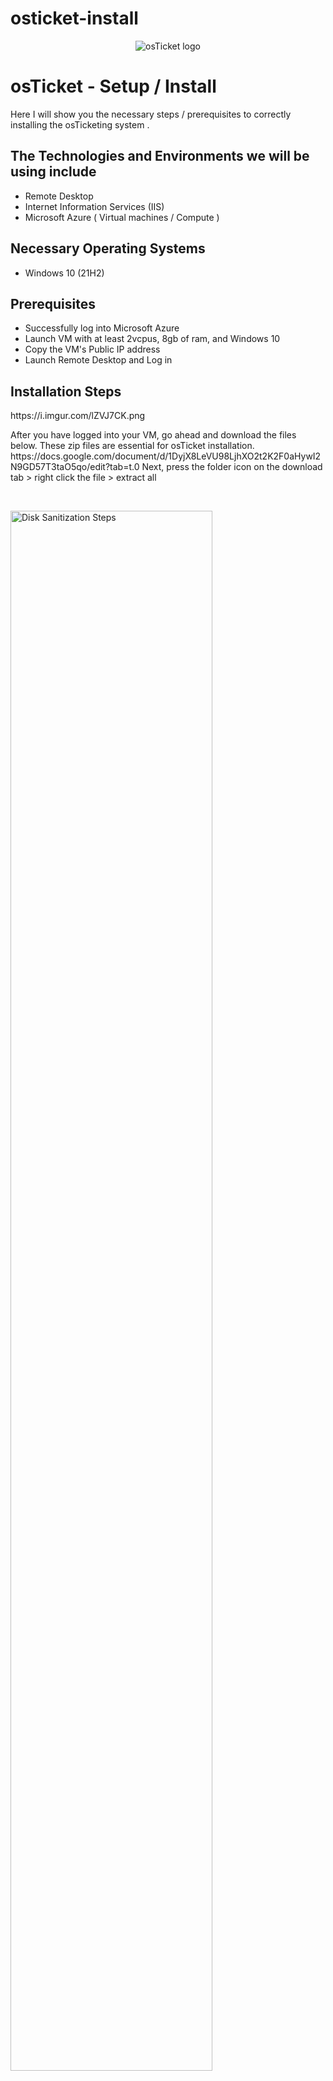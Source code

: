 # osticket-install
<p align="center">
<img src="https://i.imgur.com/Clzj7Xs.png" alt="osTicket logo"/>
</p>

<h1>osTicket - Setup / Install</h1>
Here I will show you the necessary steps / prerequisites to correctly installing the osTicketing system .<br />




<h2>The Technologies and Environments we will be using include</h2>

- Remote Desktop
- Internet Information Services (IIS)
- Microsoft Azure ( Virtual machines / Compute )
<h2>Necessary Operating Systems </h2>

- Windows 10</b> (21H2)

<h2> Prerequisites</h2>

- Successfully log into Microsoft Azure 
- Launch VM with at least 2vcpus, 8gb of ram, and Windows 10
- Copy the VM's Public IP address
- Launch Remote Desktop and Log in 


<h2>Installation Steps</h2>

<p>
https://i.imgur.com/lZVJ7CK.png
</p>
<p>
After you have logged into your VM, go ahead and download the files below. These zip files are essential for osTicket installation. 
https://docs.google.com/document/d/1DyjX8LeVU98LjhXO2t2K2F0aHywI2N9GD57T3taO5qo/edit?tab=t.0
Next, press the folder icon on the download tab > right click the file > extract all 
  
</p>
<br />
<p>
<img src="https://i.imgur.com/DJmEXEB.png" height="80%" width="80%" alt="Disk Sanitization Steps"/>
</p>
<p>
Now you will need to press the windows symbol on your desktop and head to the Control Panel. Press Uninstall a program > press Turn windows features on or off > Check the box next to "Internet Information Services" > hit the "+" next to IIS > hit the "+" next to world wide web services > hit the "+" next to application devlopment features > check the box next to CGI and hit OK.
The web server will now be installed.
</p>
<br />

<p>
<img src="https://i.imgur.com/DJmEXEB.png" height="80%" width="80%" alt="Disk Sanitization Steps"/>
</p>
<p>
Go ahead and open up the osTicket files we extracted earlier. Press php manager > hit next > hit agree > hit close > now go back to the files and hit the rewrite amd > install and hit finish
</p>
<br />

<p>
<img src="https://i.imgur.com/DJmEXEB.png" height="80%" width="80%" alt="Disk Sanitization Steps"/>
</p>
<p>
 It's time to create the PHP directory. File explorer > C drive > create a new folder on this drive called PHP 
</p>
<br />
<p>
<img src="https://i.imgur.com/DJmEXEB.png" height="80%" width="80%" alt="Disk Sanitization Steps"/>
</p>
<p>
Go back to the extracted files right click "php 7.3.8" and extract files > hit browse > c drive > select PHP folder > extract. Now you should be able to see all the files within the PHP file.
</p>
<br />
<p>
<img src="https://i.imgur.com/DJmEXEB.png" height="80%" width="80%" alt="Disk Sanitization Steps"/>
</p>
<p>
Head back to the osTicket files, now hit the "VC_redist file". Then agree and install.
</p>
<br />
<p>
<img src="https://i.imgur.com/DJmEXEB.png" height="80%" width="80%" alt="Disk Sanitization Steps"/>
</p>
<p>
Installing mySQL. Head to the files > hit "mysql" > install > typical > Launch > next > standard config > now it will ask you for the user and password > after you have entered that info hit next > execute > Finish
</p>
<br />
<img src="https://i.imgur.com/DJmEXEB.png" height="80%" width="80%" alt="Disk Sanitization Steps"/>
</p>
<p>
Hit the desktop windows icon and head to IIS. Run as admin > PHP manager > Register new PHP version > hit the three dots > go to C drive and find the PHP CGI file > OK and install 
</p>
<img src="https://i.imgur.com/DJmEXEB.png" height="80%" width="80%" alt="Disk Sanitization Steps"/>
</p>
<p>
Press the osticket-vm on the far left. You can either right click and start / stop, or press stop and start on the right side, Either will work. 
</p>
<img src="https://i.imgur.com/DJmEXEB.png" height="80%" width="80%" alt="Disk Sanitization Steps"/>
</p>
<p>
Head back to the osTicket files and select the osTicket v1 file so we can extract all. It may take a few seconds to finish. Head to c drive > inetpub > wwwroot > drag the "Upload" file to the "iistart" files > let them copy > and rename upload to "osTicket" > Go back to IIS and stop / start the server again  
</p>
<img src="https://i.imgur.com/DJmEXEB.png" height="80%" width="80%" alt="Disk Sanitization Steps"/>
</p>
<p>
While you are still in IIS, look under osTicket vm and hit "sites" > default site > osTicket > hit "browse" on the far right > You should now be redirected to the osTicket site. We're almost there!
</p>
<img src="https://i.imgur.com/DJmEXEB.png" height="80%" width="80%" alt="Disk Sanitization Steps"/>
</p>
<p>
Go back to IIS > default site > osTicket > php manager > hit enable or disable extension > enable "php_imap" , "php_intll" , "php_opcache" > then refresh osTicket site
</p>
<img src="https://i.imgur.com/DJmEXEB.png" height="80%" width="80%" alt="Disk Sanitization Steps"/>
</p>
<p>
Go ahead and go back to the wwwroot folder > osTicket > hit include > find "ost-sampleconfig.php" and rename it to "ost-config.php" > right click it and head to properties > security > advanced > disable inheritance > remove all inherited permissions > add > select principal > add your selected user and check full control > OK > Apply > OK 
</p>
<img src="https://i.imgur.com/DJmEXEB.png" height="80%" width="80%" alt="Disk Sanitization Steps"/>
</p>
<p>
You can finally go back to the osTicket website and press continue. Setup helpdesk name and email > fill in admin user info
</p>
<img src="https://i.imgur.com/DJmEXEB.png" height="80%" width="80%" alt="Disk Sanitization Steps"/>
</p>
<p>
<!- Just a few more things to do :). Go back to the osTicket > install folders. Install "HeidiSQL" > accept terms > hit next and install > Finish > open Heidi > new+ > enter the password you selected earlier when creating the user > open > right click the doplhin > create new > database > name it "osTicket" > OK > 
</p>
<img src="https://i.imgur.com/DJmEXEB.png" height="80%" width="80%" alt="Disk Sanitization Steps"/>
</p>
<p>
Head back to the osTicket site to finish the setup. Add "osTicket" under MySQL database > enter SQL username and password > hit install now!
</p>
<img src="https://i.imgur.com/DJmEXEB.png" height="80%" width="80%" alt="Disk Sanitization Steps"/>
</p>
<p>
Congratulations you have sucessfully installed osTicket!!! :) 
</p>
<img src="https://i.imgur.com/DJmEXEB.png" height="80%" width="80%" alt="Disk Sanitization Steps"/>

